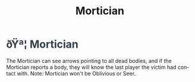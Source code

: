 ﻿---
lang: en-US
title: Mortician
prev: Merchant
next: Observer
---
# <font color="#333c49">ðŸª¦ <b>Mortician</b></font> <Badge text="Support" type="tip" vertical="middle"/>

The Mortician can see arrows pointing to all dead bodies, and if the Mortician reports a body, they will know the last player the victim had contact with. Note: Mortician won't be Oblivious or Seer.